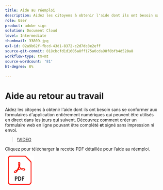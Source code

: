 ```yaml
---
title: Aide au réemploi
description: Aidez les citoyens à obtenir l'aide dont ils ont besoin sans se conformer aux formulaires d'application entièrement numériques qui peuvent être utilisés en temps réel
role: User
product: adobe sign
solution: Document Cloud
level: Intermediate
thumbnail: 33809.jpg
exl-id: 02a9b62f-fbcd-43d1-8372-c2d7dc8e2eff
source-git-commit: 018cbcfd1d1605a8ff175a0cda98f0bfb4d528a8
workflow-type: tm+mt
source-wordcount: '81'
ht-degree: 0%

---
```


# Aide au retour au travail

Aidez les citoyens à obtenir l&#39;aide dont ils ont besoin sans se conformer aux formulaires d&#39;application entièrement numériques qui peuvent être utilisés en direct dans les jours qui suivent. Découvrez comment créer un formulaire web en ligne pouvant être complété **et** signé sans impression ni envoi.

>[!VIDEO](https://video.tv.adobe.com/v/33809?hidetitle=true)

Cliquez pour télécharger la recette PDF détaillée pour l’aide au réemploi.

[![Télécharger la recette PDF](../assets/acrobat_PDF_96.png)](../assets/UseCaseRecipe-EN-CreatingWebForms-Reemployment.pdf)
